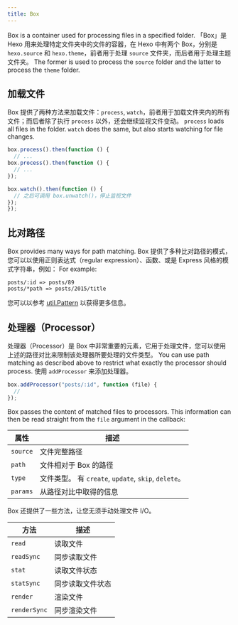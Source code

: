 ```yaml
---
title: Box
---
```


Box is a container used for processing files in a specified folder. 「Box」是 Hexo 用来处理特定文件夹中的文件的容器，在 Hexo 中有两个 Box，分别是 `hexo.source` 和 `hexo.theme`，前者用于处理 `source` 文件夹，而后者用于处理主题文件夹。 The former is used to process the `source` folder and the latter to process the `theme` folder.

## 加载文件

Box 提供了两种方法来加载文件：`process`, `watch`，前者用于加载文件夹内的所有文件；而后者除了执行 `process` 以外，还会继续监视文件变动。 `process` loads all files in the folder. `watch` does the same, but also starts watching for file changes.

```js
box.process().then(function () {
  // ...
box.process().then(function () {
  // ...
});

box.watch().then(function () {
  // 之后可调用 box.unwatch()，停止监视文件
});
});
```

## 比对路径

Box provides many ways for path matching. Box 提供了多种比对路径的模式，您可以以使用正则表达式（regular expression）、函数、或是 Express 风格的模式字符串，例如： For example:

```plain
posts/:id => posts/89
posts/*path => posts/2015/title
```

您可以以参考 [util.Pattern][] 以获得更多信息。

## 处理器（Processor）

处理器（Processor）是 Box 中非常重要的元素，它用于处理文件，您可以使用上述的路径对比来限制该处理器所要处理的文件类型。 You can use path matching as described above to restrict what exactly the processor should process. 使用 `addProcessor` 来添加处理器。

```js
box.addProcessor("posts/:id", function (file) {
  //
});
```

Box passes the content of matched files to processors. This information can then be read straight from the `file` argument in the callback:

| 属性       | 描述                                            |
| -------- | --------------------------------------------- |
| `source` | 文件完整路径                                        |
| `path`   | 文件相对于 Box 的路径                                 |
| `type`   | 文件类型。 有 `create`, `update`, `skip`, `delete`。 |
| `params` | 从路径对比中取得的信息                                   |

Box 还提供了一些方法，让您无须手动处理文件 I/O。

| 方法           | 描述       |
| ------------ | -------- |
| `read`       | 读取文件     |
| `readSync`   | 同步读取文件   |
| `stat`       | 读取文件状态   |
| `statSync`   | 同步读取文件状态 |
| `render`     | 渲染文件     |
| `renderSync` | 同步渲染文件   |

[util.Pattern]: https://github.com/hexojs/hexo-util#patternrule
